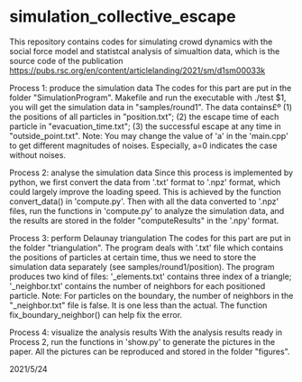 # simulation_collective_escape
This repository contains codes for simulating crowd dynamics with the social force model and statistcal analysis of simualtion data, which is the source code of the publication https://pubs.rsc.org/en/content/articlelanding/2021/sm/d1sm00033k

Process 1: produce the simulation data
The codes for this part are put in the folder "SimulationProgram". 
Makefile and run the executable with ./test $1, you will get the simulation data in "samples/round1".
The data contains£º
(1) the positions of all particles in "position.txt";
(2) the escape time of each particle in "evacuation_time.txt";
(3) the successful escape at any time in "outside_point.txt".
Note: You may change the value of 'a' in the 'main.cpp' to get different magnitudes of noises. Especially, a=0 indicates the case without noises.


Process 2: analyse the simulation data
Since this process is implemented by python, we first convert the data from '.txt' format to '.npz' format, which could largely improve the loading speed. 
This is achieved by the function convert_data() in 'compute.py'.
Then with all the data converted to '.npz' files, run the functions in 'compute.py' to analyze the simulation data, and the results are stored in the folder "computeResults" in the '.npy' format.


Process 3: perform Delaunay triangulation
The codes for this part are put in the folder "triangulation".
The program deals with '.txt' file which contains the positions of particles at certain time, thus we need to store the simulation data separately (see samples/round1/position).
The program produces two kind of files: '_elements.txt' contains three index of a triangle; '_neighbor.txt' contains the number of neighbors for each positioned particle.
Note: For particles on the boundary, the number of neighbors in the "_neighbor.txt" file is false. It is one less than the actual. The function fix_boundary_neighbor() can help fix the error.


Process 4: visualize the analysis results
With the analysis results ready in Process 2, run the functions in 'show.py' to generate the pictures in the paper. All the pictures can be reproduced and stored in the folder "figures".


2021/5/24
